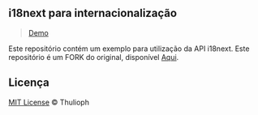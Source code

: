 ## i18next para internacionalização

> [Demo](http://LeandroFranciscato.github.io/i18next-internacionalizacao)

Este repositório contém um exemplo para utilização da API i18next.
Este repositório é um FORK do original, disponível <a href="https://github.com/thulioph/i18next-internacionalizacao"> Aqui</a>.

## Licença

[MIT License](http://thulioph.mit-license.org/ "MIT License") © Thulioph

